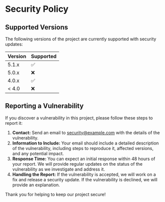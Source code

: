 # Security Policy

## Supported Versions

The following versions of the project are currently supported with security updates:

| Version | Supported          |
| ------- | ------------------ |
| 5.1.x   | :white_check_mark: |
| 5.0.x   | :x:                |
| 4.0.x   | :white_check_mark: |
| < 4.0   | :x:                |

## Reporting a Vulnerability

If you discover a vulnerability in this project, please follow these steps to report it:

1. **Contact:** Send an email to [security@example.com](mailto:security@example.com) with the details of the vulnerability.
2. **Information to Include:** Your email should include a detailed description of the vulnerability, including steps to reproduce it, affected versions, and any potential impact.
3. **Response Time:** You can expect an initial response within 48 hours of your report. We will provide regular updates on the status of the vulnerability as we investigate and address it.
4. **Handling the Report:** If the vulnerability is accepted, we will work on a fix and release a security update. If the vulnerability is declined, we will provide an explanation.

Thank you for helping to keep our project secure!

